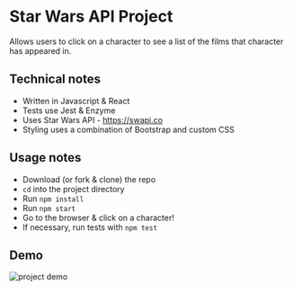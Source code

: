 # Star Wars API Project
Allows users to click on a character to see a list of the films that character has appeared in.

## Technical notes
- Written in Javascript & React
- Tests use Jest & Enzyme
- Uses Star Wars API - https://swapi.co
- Styling uses a combination of Bootstrap and custom CSS

## Usage notes
- Download (or fork & clone) the repo
- `cd` into the project directory
- Run `npm install`
- Run `npm start`
- Go to the browser & click on a character!
- If necessary, run tests with `npm test`

## Demo
![project demo](public/star-wars-demo.gif)
